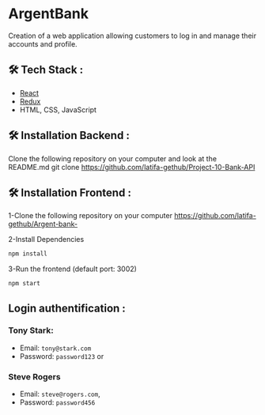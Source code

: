 # ArgentBank 
Creation of a web application allowing customers to log in and manage their accounts and profile.

## 🛠️ Tech Stack :
- [React](https://reactjs.org/)
- [Redux](https://redux.js.org/)
- HTML, CSS, JavaScript

## 🛠️ Installation Backend :
Clone the following repository on your computer and look at the README.md
git clone https://github.com/latifa-gethub/Project-10-Bank-API

## 🛠️ Installation Frontend :
1-Clone the following repository on your computer 
https://github.com/latifa-gethub/Argent-bank-

2-Install Dependencies   
```bash
npm install
```
3-Run the frontend (default port: 3002)
```bash
npm start
```

## Login authentification :
### Tony Stark:
- Email: `tony@stark.com`
- Password: `password123`
or
### Steve Rogers
- Email: `steve@rogers.com`,
- Password: `password456`